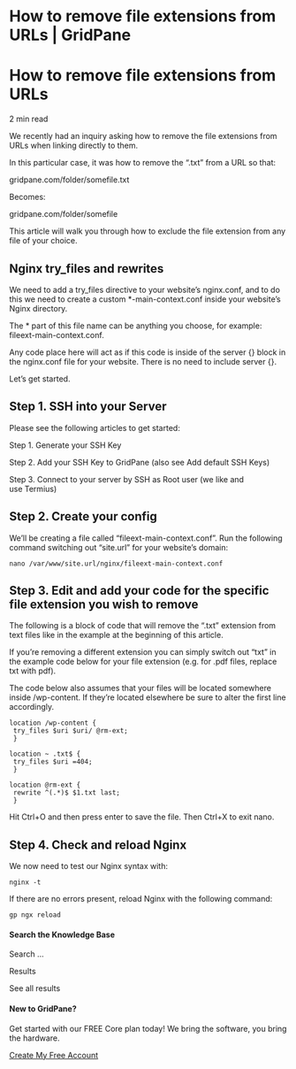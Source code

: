 # How to remove file extensions from URLs | GridPane

# How to remove file extensions from URLs

 

2 min read 

We recently had an inquiry asking how to remove the file extensions from URLs when linking directly to them.

In this particular case, it was how to remove the “.txt” from a URL so that:

gridpane.com/folder/somefile.txt

Becomes:

gridpane.com/folder/somefile

This article will walk you through how to exclude the file extension from any file of your choice.

## Nginx try_files and rewrites

We need to add a try_files directive to your website’s nginx.conf, and to do this we need to create a custom *-main-context.conf inside your website’s Nginx directory.

The * part of this file name can be anything you choose, for example: fileext-main-context.conf.

Any code place here will act as if this code is inside of the server {} block in the nginx.conf file for your website. There is no need to include server {}.

Let’s get started.

## Step 1. SSH into your Server

Please see the following articles to get started:

 

Step 1. Generate your SSH Key

Step 2. Add your SSH Key to GridPane (also see Add default SSH Keys)

Step 3. Connect to your server by SSH as Root user (we like and use Termius)

 

## Step 2. Create your config

We’ll be creating a file called “fileext-main-context.conf”. Run the following command switching out “site.url” for your website’s domain:

```
nano /var/www/site.url/nginx/fileext-main-context.conf
```

## Step 3. Edit and add your code for the specific file extension you wish to remove

The following is a block of code that will remove the “.txt” extension from text files like in the example at the beginning of this article.

If you’re removing a different extension you can simply switch out “txt” in the example code below for your file extension (e.g. for .pdf files, replace txt with pdf).

The code below also assumes that your files will be located somewhere inside /wp-content. If they’re located elsewhere be sure to alter the first line accordingly.

```
location /wp-content { 
 try_files $uri $uri/ @rm-ext;
 }

location ~ .txt$ {
 try_files $uri =404;
 }

location @rm-ext {
 rewrite ^(.*)$ $1.txt last;
 }
```

Hit Ctrl+O and then press enter to save the file. Then Ctrl+X to exit nano.

## Step 4. Check and reload Nginx

We now need to test our Nginx syntax with:

```
nginx -t
```

If there are no errors present, reload Nginx with the following command:

```
gp ngx reload
```

 

 

#### Search the Knowledge Base

Search ...

 Results

See all results

#### New to GridPane?

Get started with our FREE Core plan today! We bring the software, you bring the hardware.

[Create My Free Account](https://gridpane.com/checkout/?plan=core)

